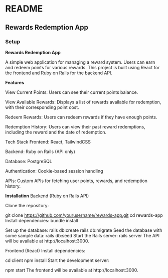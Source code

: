 # README

## Rewards Redemption App

### Setup

**Rewards Redemption App**

A simple web application for managing a reward system. Users can earn and redeem points for various rewards. This project is built using React for the frontend and Ruby on Rails for the backend API.

**Features**

View Current Points: Users can see their current points balance.

View Available Rewards: Displays a list of rewards available for redemption, with their corresponding point cost.

Redeem Rewards: Users can redeem rewards if they have enough points.

Redemption History: Users can view their past reward redemptions, including the reward and the date of redemption.

Tech Stack
Frontend: React, TailwindCSS

Backend: Ruby on Rails (API only)

Database: PostgreSQL

Authentication: Cookie-based session handling

APIs: Custom APIs for fetching user points, rewards, and redemption history.

**Installation**
Backend (Ruby on Rails API)

Clone the repository:

git clone https://github.com/yourusername/rewards-app.git
cd rewards-app
Install dependencies:
bundle install

Set up the database:
rails db:create
rails db:migrate
Seed the database with some sample data:
rails db:seed
Start the Rails server:
rails server
The API will be available at http://localhost:3000.

Frontend (React)
Install dependencies:

cd client
npm install
Start the development server:

npm start
The frontend will be available at http://localhost:3000.

